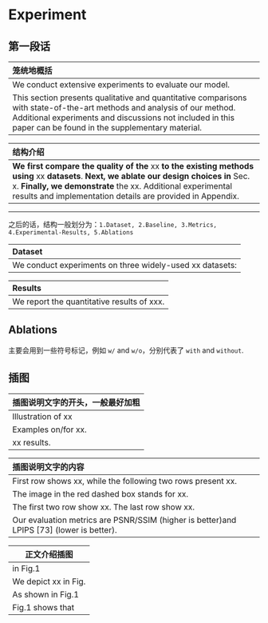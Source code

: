 # Experiment



## 第一段话

| 笼统地概括                                                   |
| :----------------------------------------------------------- |
| We conduct extensive experiments to evaluate our model.      |
| This section presents qualitative and quantitative comparisons with state-of-the-art methods and analysis of our method. Additional experiments and discussions not included in this paper can be found in the supplementary material. |



| 结构介绍                                                     |
| :----------------------------------------------------------- |
| **We first compare the quality of the** xx **to the existing methods using** xx **datasets**. **Next, we ablate our design choices in** Sec. x. **Finally, we demonstrate** the xx. Additional experimental results and implementation details are provided in Appendix. |



---

之后的话，结构一般划分为：`1.Dataset, 2.Baseline, 3.Metrics, 4.Experimental-Results, 5.Ablations`



| Dataset                                                  |
| :------------------------------------------------------- |
| We conduct experiments on three widely-used xx datasets: |



| Results                                    |
| :----------------------------------------- |
| We report the quantitative results of xxx. |



## Ablations

主要会用到一些符号标记，例如 `w/` and `w/o`，分别代表了 `with` and `without`.





## 插图

| 插图说明文字的开头，一般最好加粗 |
| :------------------------------- |
| Illustration of xx               |
| Examples on/for xx.              |
| xx results.                      |

| 插图说明文字的内容                                           |
| :----------------------------------------------------------- |
| First row shows xx, while the following two rows present xx. |
| The image in the red dashed box stands for xx.               |
| The first two row show xx. The last row show xx.             |
| Our evaluation metrics are PSNR/SSIM (higher is better)and LPIPS [73] (lower is better). |

| 正文介绍插图         |
| -------------------- |
| in Fig.1             |
| We depict xx in Fig. |
| As shown in Fig.1    |
| Fig.1 shows that     |

